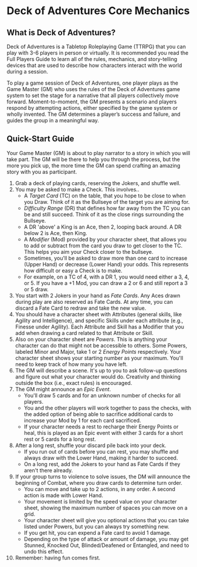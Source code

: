 # Deck of Adventures Core Mechanics

## What is Deck of Adventures? 

Deck of Adventures is a Tabletop Roleplaying Game (TTRPG) that you can play with 3-6 players in person or virtually. It is recommended you read the Full Players Guide to learn all of the rules, mechanics, and story-telling devices that are used to describe how characters interact with the world during a session. 

To play a game session of Deck of Adventures, one player plays as the Game Master (GM) who uses the rules of the Deck of Adventures game system to set the stage
for a narrative that all players collectively move forward. Moment-to-moment, the GM
presents a scenario and players respond by attempting actions, either specified by the
game system or wholly invented. The GM determines a player’s success and failure, and
guides the group in a meaningful way.

## Quick-Start Guide

Your Game Master (GM) is about to play narrator to a story in which you will take part.
The GM will be there to help you through the process, but the more you pick up, the
more time the GM can spend crafting an amazing story with you as participant.

1. Grab a deck of playing cards, reserving the Jokers, and shuffle well.
2. You may be asked to make a Check. This involves..
   - A *Target Card* (TC) on the table, that you hope to be close to when you Draw. Think of it as the Bullseye of the target you are aiming for.
   - *Difficulty Range* (DR) that defines how far away from the TC you can be and still
     succeed. Think of it as the close rings surrounding the Bullseye. 
   - A DR 'above' a King is an Ace, then 2, looping back around. A DR below 2 is Ace,
     then King.
   - A *Modifier* (Mod) provided by your character sheet, that allows you to add or 
     subtract
     from the card you draw to get closer to the TC. This helps you aim your Check closer to the bullseye.
   - Sometimes, you'll be asked to draw more than one card to increase (Upper Hand) or 
     decrease (Lower Hand) your odds. This represents how difficult or easy a Check is to make.
   - For example, on a TC of 4, with a DR 1, you would need either a 3, 4, or 5. If you 
     have a +1 Mod, you can draw a 2 or 6 and still report a 3 or 5 draw.
3. You start with 2 Jokers in your hand as *Fate Cards*. Any Aces drawn during play are 
also reserved as Fate Cards. At any time, you can discard a Fate Card to redraw and take the new 
value.
4. You should have a character sheet with Attributes (general skills, like Agility and
Intelligence), and specific Skills under each attribute (e.g., Finesse under Agility).
Each Attribute and Skill has a Modifier that you add when drawing a card related to that
Attribute or Skill.
5. Also on your character sheet are *Powers*. This is anything your character can do
that might not be accessible to others. Some Powers, labeled Minor and Major, take 1 or
2 *Energy Points* respectively. Your character sheet shows your starting number as your
maximum. You'll need to keep track of how many you have left.
6. The GM will describe a scene. It's up to you to ask follow-up questions and figure
out what your character would do. Creativity and thinking outside the box (i.e., exact
rules) is encouraged.
7. The GM might announce an *Epic Event*.
   - You'll draw 5 cards and for an unknown number of checks for all players.
   - You and the other players will work together to pass the checks, with the added
     option of being able to sacrifice additional cards to increase your Mod by 1 for
     each card sacrificed.
   - If your character needs a rest to recharge their Energy Points or heal, this is
   played as an Epic event with either 3 cards for a short rest or 5 cards for a long
   rest.
8. After a long rest, shuffle your discard pile back into your deck. 
   - If you run out of cards before you can rest, you may shuffle and always draw with 
     the Lower Hand, making it harder to succeed. 
   - On a long rest, add the Jokers to your hand as Fate Cards if they aren't there 
     already.
9. If your group turns to violence to solve issues, the DM will announce the beginning 
of Combat, where you draw cards to determine turn order.
   - You can move and take up to 2 actions, in any order. A second action is made with
     Lower Hand.
   - Your movement is limited by the speed value on your character sheet, showing the
     maximum number of spaces you can move on a grid. 
   - Your character sheet will give you optional actions that you can take listed under Powers, but you can
     always try something new.
   - If you get hit, you can expend a Fate card to avoid 1 damage.
   - Depending on the type of attack or amount of damage, you may get Stunned, Knocked
     Out, Blinded/Deafened or Entangled, and need to undo this effect.
10. Remember: having fun comes first.
